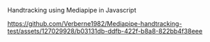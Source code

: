 Handtracking using Mediapipe in Javascript 

https://github.com/Verberne1982/Mediapipe-handtracking-test/assets/127029928/b03131db-ddfb-422f-b8a8-822bb4f38eee

